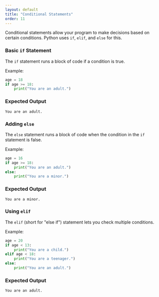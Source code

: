 ```yaml
---
layout: default
title: "Conditional Statements"
order: 11
---
```


Conditional statements allow your program to make decisions based on certain conditions. Python uses `if`, `elif`, and `else` for this.

### Basic `if` Statement

The `if` statement runs a block of code if a condition is true.

Example:

```python
age = 18
if age >= 18:
    print("You are an adult.")
```

### Expected Output

```plaintext
You are an adult.
```

### Adding `else`

The `else` statement runs a block of code when the condition in the `if` statement is false.

Example:

```python
age = 16
if age >= 18:
    print("You are an adult.")
else:
    print("You are a minor.")
```

### Expected Output

```plaintext
You are a minor.
```

### Using `elif`

The `elif` (short for "else if") statement lets you check multiple conditions.

Example:

```python
age = 20
if age < 13:
    print("You are a child.")
elif age < 18:
    print("You are a teenager.")
else:
    print("You are an adult.")
```

### Expected Output

```plaintext
You are an adult.
```